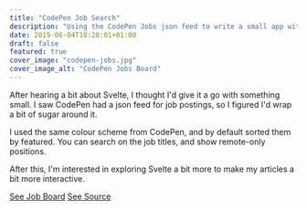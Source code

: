 ```yaml
---
title: "CodePen Job Search"
description: "Using the CodePen Jobs json feed to write a small app with Svelte."
date: 2019-06-04T18:28:01+01:00
draft: false
featured: true
cover_image: "codepen-jobs.jpg"
cover_image_alt: "CodePen Jobs Board"
---
```


After hearing a bit about Svelte, I thought I'd give it a go with something small. I saw CodePen had a json feed for job postings, so I figured I'd wrap a bit of sugar around it.

I used the same colour scheme from CodePen, and by default sorted them by featured. You can search on the job titles, and show remote-only positions.

After this, I'm interested in exploring Svelte a bit more to make my articles a bit more interactive.

<a href="https://codepen.io/tjFogarty/project/live/XqqnVO" class="c-btn c-btn-primary--inverted" target="_blank" rel="noopener noreferrer">See Job Board</a>
<a href="https://github.com/tjFogarty/codepen-job-board-svelte" class="c-btn c-btn-primary--inverted" target="_blank" rel="noopener noreferrer">See Source</a>